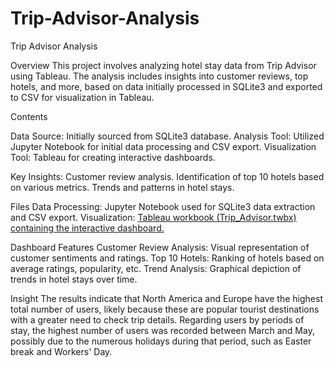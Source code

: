 # Trip-Advisor-Analysis
Trip Advisor Analysis

Overview
This project involves analyzing hotel stay data from Trip Advisor using Tableau. The analysis includes insights into customer reviews, top hotels, and more, based on data initially processed in SQLite3 and exported to CSV for visualization in Tableau.


Contents

Data Source: Initially sourced from SQLite3 database.
Analysis Tool: Utilized Jupyter Notebook for initial data processing and CSV export.
Visualization Tool: Tableau for creating interactive dashboards.


Key Insights:
Customer review analysis.
Identification of top 10 hotels based on various metrics.
Trends and patterns in hotel stays.


Files
Data Processing: Jupyter Notebook  used for SQLite3 data extraction and CSV export.
Visualization: [Tableau workbook (Trip_Advisor.twbx) containing the interactive dashboard.](https://public.tableau.com/app/profile/esther.atakpa/viz/TripAdvisorAnalysis_17197759331040/Dashboard)


Dashboard Features
Customer Review Analysis: Visual representation of customer sentiments and ratings.
Top 10 Hotels: Ranking of hotels based on average ratings, popularity, etc.
Trend Analysis: Graphical depiction of trends in hotel stays over time.


Insight
The results indicate that North America and Europe have the highest total number of users, likely because these are popular tourist destinations with a greater need to check trip details. Regarding users by periods of stay, the highest number of users was recorded between March and May, possibly due to the numerous holidays during that period, such as Easter break and Workers' Day.

